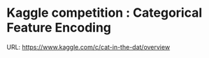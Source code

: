 # Kaggle competition : Categorical Feature Encoding

URL: https://www.kaggle.com/c/cat-in-the-dat/overview
